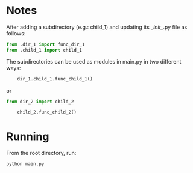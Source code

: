 # Notes

After adding a subdirectory (e.g.: child_1) and updating its \__init\__.py file as follows:

```python
from .dir_1 import func_dir_1
from .child_1 import child_1
```

The subdirectories can be used as modules in main.py in two different ways:

```python
    dir_1.child_1.func_child_1()
```

or

```python
from dir_2 import child_2

    child_2.func_child_2()
```

# Running

From the root directory, run:

```
python main.py
```

